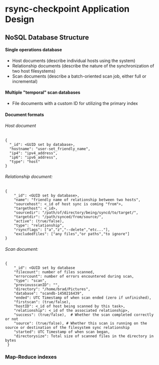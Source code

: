 # rsync-checkpoint Application Design
## NoSQL Database Structure
#### Single operations database
* Host documents (describe individual hosts using the system)
* Relationship documents (describe the nature of the synchronization of two host filesystems)
* Scan documents (describe a batch-oriented scan job, either full or incremental)

#### Multiple "temporal" scan databases
* File documents with a custom ID for utilizing the primary index

#### Document formats
###### Host document

 
    {
      "_id": <GUID set by database>,
      "hostname": "user-set_friendly_name",
      "ip4": "ipv4_address",
      "ip6": "ipv6_address",
      "type": "host"
    }
    
###### Relationship document:

    {
    	"_id": <GUID set by database>,
    	"name": "friendly name of relationship between two hosts",
    	"sourcehost": <_id of host sync is coming "from">,
    	"targethost": <_id>,
    	"sourcedir": "/path/of/directory/being/syncd/to/target/",
    	"targetdir": "/path/synced/from/source/",
    	"active": (true/false),
    	"type": "relationship",
    	"rsyncflags": ["a","z","--delete","etc..."],
    	"excludedfiles": ["any files","or paths","to ignore"]
    }
  
###### Scan document:

    {
    	"_id": <GUID set by database
        "filecount": number of files scanned,
        "errorcount": number of errors encountered during scan,
        "type": "scan",
        "previousscanID": "",
        "directory": "/home/brad/Pictures",
        "database": "scandb-1450216439",
        "ended": UTC Timestamp of when scan ended (zero if unfinished),
        "firstscan": (true/false),
        "hostID": <_id of host being scanned by this task>,
        "relationship": <_id of the associated relationship>,
        "success": (true/false),  # Whether the scan completed correctly or not
        "source": (true/false), # Whether this scan is running on the source or destination of the filesystem sync relationship
        "started": UTC Timestamp of when scan began,
        "directorysize": Total size of scanned files in the directory in bytes
     } 





### Map-Reduce indexes